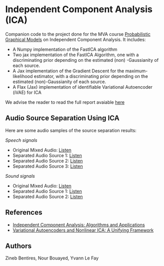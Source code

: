 # Independent Component Analysis (ICA)

Companion code to the project done for the MVA
course [Probabilistic Graphical Models](https://lmbp.uca.fr/~latouche/mva/IntroductiontoProbabilisticGraphicalModelsMVA.html)
on Independent Component Analysis.
It includes:

- A Numpy implementation of the FastICA algorithm
- Two jax implementation of the FastICA Algorithm, one with a discriminating prior depending on the estimated (non)
  -Gaussianity of each source.
- A Jax implementation of the Gradient Descent for the maximum-likelihood estimator, with a discriminating prior
  depending on the estimated (non)-Gaussianity of each source.
- A Flax (Jax) implementation of identifiable Variational Autoencoder (iVAE) for ICA

We advise the reader to read the full report avaiable [here](https://github.com/ylefay/mva_independent_component_analysis/report/pgm.pdf)
## Audio Source Separation Using ICA

Here are some audio samples of the source separation results:

*Speech signals*

- Original Mixed Audio: [Listen](experiments/exp2_speech/talks_mixture.wav)
- Separated Audio Source 1: [Listen](experiments/exp2_speech/output/s3_predicted.wav)
- Separated Audio Source 2: [Listen](experiments/exp2_speech/output/s4_predicted.wav)
- Separated Audio Source 3: [Listen](experiments/exp2_speech/output/s5_predicted.wav)

*Sound signals*

- Original Mixed Audio: [Listen](experiments/exp1_sounds/sound_mixture.wav)
- Separated Audio Source 1: [Listen](experiments/exp1_sounds/output/s1_predicted.wav)
- Separated Audio Source 2: [Listen](experiments/exp1_sounds/output/s2_predicted.wav)

## References

* [Independent Component Analysis: Algorithms and Applications](https://www.sciencedirect.com/science/article/pii/S0893608000000265)
* [Variational Autoencoders and Nonlinear ICA:
  A Unifying Framework](https://proceedings.mlr.press/v108/khemakhem20a.html)

## Authors

Zineb Bentires, Nour Bouayed, Yvann Le Fay

